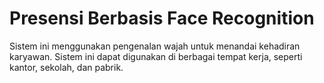 # Presensi Berbasis Face Recognition

Sistem ini menggunakan pengenalan wajah untuk menandai kehadiran karyawan. Sistem ini dapat digunakan di berbagai tempat kerja, seperti kantor, sekolah, dan pabrik.
